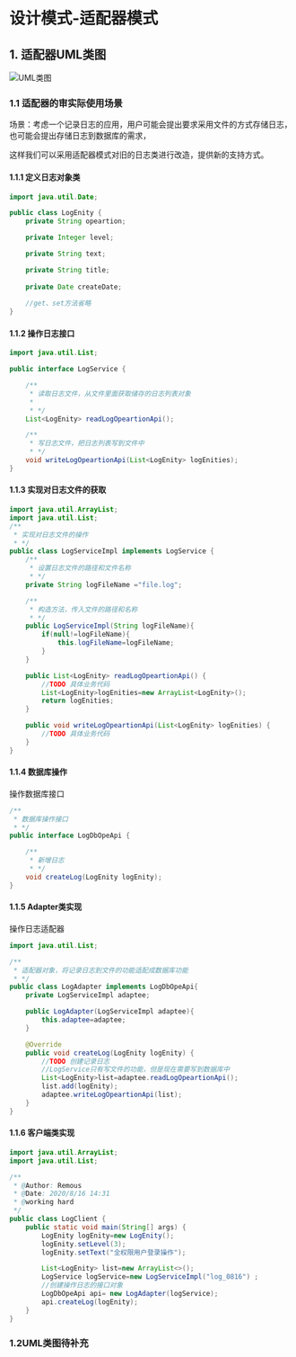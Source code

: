 # 设计模式-适配器模式

## 1. 适配器UML类图



![UML类图](C:\Users\Remous\AppData\Roaming\Tencent\Users\1605649124\TIM\WinTemp\RichOle\UML类图.png)

### 1.1 适配器的审实际使用场景

场景：考虑一个记录日志的应用，用户可能会提出要求采用文件的方式存储日志，也可能会提出存储日志到数据库的需求，

这样我们可以采用适配器模式对旧的日志类进行改造，提供新的支持方式。



#### 1.1.1 定义日志对象类

```java
import java.util.Date;

public class LogEnity {
    private String opeartion;

    private Integer level;

    private String text;

    private String title;
    
    private Date createDate;
    
    //get、set方法省略
}
```



#### 1.1.2 操作日志接口

```java
import java.util.List;

public interface LogService {

    /**
     * 读取日志文件，从文件里面获取储存的日志列表对象
     *
     * */
    List<LogEnity> readLogOpeartionApi();

    /**
     * 写日志文件，把日志列表写到文件中
     * */
    void writeLogOpeartionApi(List<LogEnity> logEnities);
}
```



#### 1.1.3 实现对日志文件的获取

```java
import java.util.ArrayList;
import java.util.List;
/**
 * 实现对日志文件的操作
 * */
public class LogServiceImpl implements LogService {
    /**
     * 设置日志文件的路径和文件名称
     * */
    private String logFileName ="file.log";

    /**
     * 构造方法，传入文件的路径和名称
     * */
    public LogServiceImpl(String logFileName){
        if(null!=logFileName){
            this.logFileName=logFileName;
        }
    }

    public List<LogEnity> readLogOpeartionApi() {
        //TODO 具体业务代码
        List<LogEnity>logEnities=new ArrayList<LogEnity>();
        return logEnities;
    }

    public void writeLogOpeartionApi(List<LogEnity> logEnities) {
        //TODO 具体业务代码
    }
}
```

#### 1.1.4 数据库操作

操作数据库接口

```java
/**
 * 数据库操作接口
 * */
public interface LogDbOpeApi {

    /**
     * 新增日志
     * */
    void createLog(LogEnity logEnity);
}
```



#### 1.1.5 Adapter类实现

操作日志适配器

```java
import java.util.List;

/**
 * 适配器对象，将记录日志到文件的功能适配成数据库功能
 * */
public class LogAdapter implements LogDbOpeApi{
    private LogServiceImpl adaptee;

    public LogAdapter(LogServiceImpl adaptee){
        this.adaptee=adaptee;
    }

    @Override
    public void createLog(LogEnity logEnity) {
        //TODO 创建记录日志
        //LogService只有写文件的功能，但是现在需要写到数据库中
        List<LogEnity>list=adaptee.readLogOpeartionApi();
        list.add(logEnity);
        adaptee.writeLogOpeartionApi(list);
    }
}
```



#### 1.1.6 客户端类实现

```java
import java.util.ArrayList;
import java.util.List;

/**
 * @Author: Remous
 * @Date: 2020/8/16 14:31
 * @working hard
 */
public class LogClient {
    public static void main(String[] args) {
        LogEnity logEnity=new LogEnity();
        logEnity.setLevel(3);
        logEnity.setText("全权限用户登录操作");

        List<LogEnity> list=new ArrayList<>();
        LogService logService=new LogServiceImpl("log_0816") ;
        //创建操作日志的接口对象
        LogDbOpeApi api= new LogAdapter(logService);
        api.createLog(logEnity);
    }
}
```

### 1.2UML类图待补充
